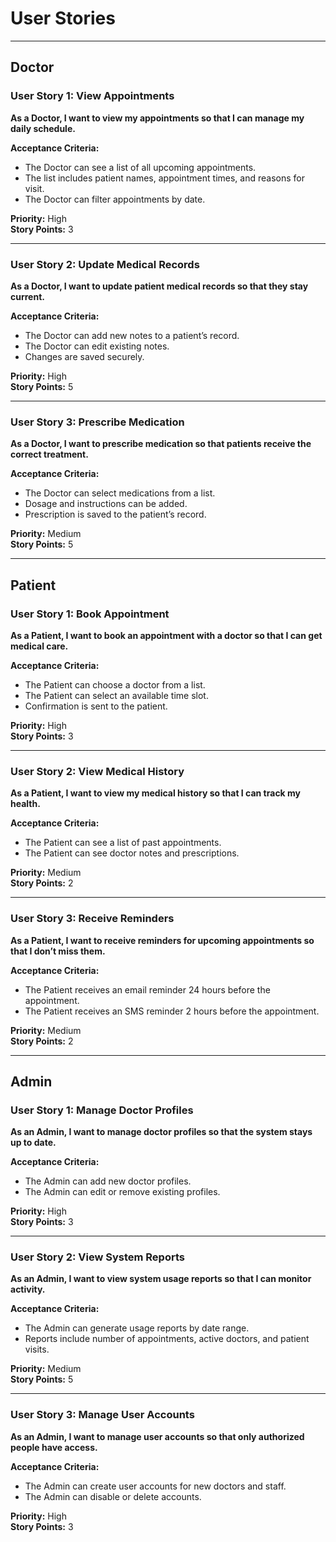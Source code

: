 # User Stories

---

## Doctor

### User Story 1: View Appointments  
**As a Doctor, I want to view my appointments so that I can manage my daily schedule.**

**Acceptance Criteria:**  
- The Doctor can see a list of all upcoming appointments.  
- The list includes patient names, appointment times, and reasons for visit.  
- The Doctor can filter appointments by date.

**Priority:** High  
**Story Points:** 3

---

### User Story 2: Update Medical Records  
**As a Doctor, I want to update patient medical records so that they stay current.**

**Acceptance Criteria:**  
- The Doctor can add new notes to a patient’s record.  
- The Doctor can edit existing notes.  
- Changes are saved securely.

**Priority:** High  
**Story Points:** 5

---

### User Story 3: Prescribe Medication  
**As a Doctor, I want to prescribe medication so that patients receive the correct treatment.**

**Acceptance Criteria:**  
- The Doctor can select medications from a list.  
- Dosage and instructions can be added.  
- Prescription is saved to the patient’s record.

**Priority:** Medium  
**Story Points:** 5

---

## Patient

### User Story 1: Book Appointment  
**As a Patient, I want to book an appointment with a doctor so that I can get medical care.**

**Acceptance Criteria:**  
- The Patient can choose a doctor from a list.  
- The Patient can select an available time slot.  
- Confirmation is sent to the patient.

**Priority:** High  
**Story Points:** 3

---

### User Story 2: View Medical History  
**As a Patient, I want to view my medical history so that I can track my health.**

**Acceptance Criteria:**  
- The Patient can see a list of past appointments.  
- The Patient can see doctor notes and prescriptions.

**Priority:** Medium  
**Story Points:** 2

---

### User Story 3: Receive Reminders  
**As a Patient, I want to receive reminders for upcoming appointments so that I don’t miss them.**

**Acceptance Criteria:**  
- The Patient receives an email reminder 24 hours before the appointment.  
- The Patient receives an SMS reminder 2 hours before the appointment.

**Priority:** Medium  
**Story Points:** 2

---

## Admin

### User Story 1: Manage Doctor Profiles  
**As an Admin, I want to manage doctor profiles so that the system stays up to date.**

**Acceptance Criteria:**  
- The Admin can add new doctor profiles.  
- The Admin can edit or remove existing profiles.

**Priority:** High  
**Story Points:** 3

---

### User Story 2: View System Reports  
**As an Admin, I want to view system usage reports so that I can monitor activity.**

**Acceptance Criteria:**  
- The Admin can generate usage reports by date range.  
- Reports include number of appointments, active doctors, and patient visits.

**Priority:** Medium  
**Story Points:** 5

---

### User Story 3: Manage User Accounts  
**As an Admin, I want to manage user accounts so that only authorized people have access.**

**Acceptance Criteria:**  
- The Admin can create user accounts for new doctors and staff.  
- The Admin can disable or delete accounts.

**Priority:** High  
**Story Points:** 3



